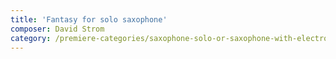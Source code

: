 ```yaml
---
title: 'Fantasy for solo saxophone'
composer: David Strom
category: /premiere-categories/saxophone-solo-or-saxophone-with-electronics-piano-or-orchestra
---
```

